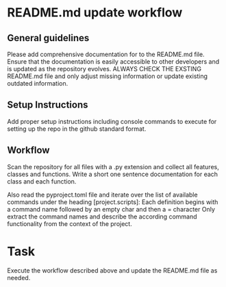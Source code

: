 # README.md update workflow

## General guidelines
Please add comprehensive documentation for to the README.md file.
Ensure that the documentation is easily accessible to other developers and is updated as the repository evolves.
ALWAYS CHECK THE EXSTING README.md file and only adjust missing information or update existing outdated information.

## Setup Instructions
Add proper setup instructions including console commands to execute for setting up the repo in the github standard format.

## Workflow
Scan the repository for all files with a .py extension and collect all features, classes and functions.
Write a short one sentence documentation for each class and each function.

Also read the pyproject.toml file and iterate over the list of available commands under the heading [project.scripts]:
Each definition begins with a command name followed by an empty char and then a = character
Only extract the command names and describe the according command functionality from the context of the project.

# Task
Execute the workflow described above and update the README.md file as needed.